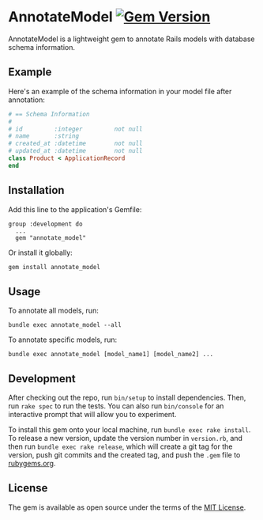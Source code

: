 # AnnotateModel [![Gem Version](https://badge.fury.io/rb/annotate_model.svg)](https://badge.fury.io/rb/annotate_model)

AnnotateModel is a lightweight gem to annotate Rails models with database schema information.

## Example

Here's an example of the schema information in your model file after annotation:
```ruby
# == Schema Information
#
# id         :integer         not null
# name       :string
# created_at :datetime        not null
# updated_at :datetime        not null
class Product < ApplicationRecord
end
```

## Installation

Add this line to the application's Gemfile:

```
group :development do
  ...
  gem "annotate_model"
```

Or install it globally:

```sh
gem install annotate_model
```

## Usage

To annotate all models, run:

`bundle exec annotate_model --all`

To annotate specific models, run:

`bundle exec annotate_model [model_name1] [model_name2] ...`

## Development

After checking out the repo, run `bin/setup` to install dependencies. Then, run `rake spec` to run the tests. You can also run `bin/console` for an interactive prompt that will allow you to experiment.

To install this gem onto your local machine, run `bundle exec rake install`. To release a new version, update the version number in `version.rb`, and then run `bundle exec rake release`, which will create a git tag for the version, push git commits and the created tag, and push the `.gem` file to [rubygems.org](https://rubygems.org).

## License

The gem is available as open source under the terms of the [MIT License](https://opensource.org/licenses/MIT).
